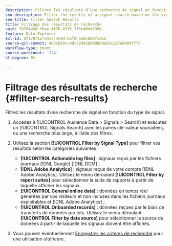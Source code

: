 ```yaml
---
description: Filtrez les résultats d’une recherche de signal en fonction du type de signal.
seo-description: Filter the results of a signal search based on the signal type.
seo-title: Filter Search Results
title: Filtrage des résultats de recherche
uuid: 7b764a5d-f8ae-4f7b-83f5-7f6c40de639b
feature: Data Explorer
exl-id: df178712-6417-4c4d-b5f8-5a8c00bfcd12
source-git-commit: 4d3c859cc4dc5294286680b0e63c287e0409f7fd
workflow-type: tm+mt
source-wordcount: '124'
ht-degree: 0%

---
```


# Filtrage des résultats de recherche {#filter-search-results}

Filtrez les résultats d’une recherche de signal en fonction du type de signal.

1. Accédez à [!UICONTROL Audience Data > Signals > Search] et exécutez un [!UICONTROL Signals Search] avec les paires clé-valeur souhaitées, ou une recherche plus large, à l’aide des filtres.
1. Utilisez la section **[!UICONTROL Filter by Signal Type]** pour filtrer vos résultats selon les catégories suivantes :

   * **[!UICONTROL Actionable log files]** : signaux reçus par les fichiers journaux [!DNL Google] [!DNL DCM] ;
   * **[!DNL Adobe Analytics]** : signaux reçus de votre compte [!DNL Adobe Analytics]. Utilisez le menu déroulant **[!UICONTROL Filter by report suites]** pour sélectionner la suite de rapports à partir de laquelle afficher les signaux.
   * **[!UICONTROL General online data]** : données en temps réel générées par vos visiteurs et non incluses dans les fichiers journaux exploitables et [!DNL Adobe Analytics] ;
   * **[!UICONTROL Onboarded records]** : données reçues par le biais de transferts de données par lots. Utilisez le menu déroulant **[!UICONTROL Filter by data source]** pour sélectionner la source de données à partir de laquelle les signaux doivent être affichés.

1. Vous pouvez éventuellement [Enregistrer les critères de recherche](../../../features/data-explorer/data-explorer-signals-search/data-explorer-save-search.md) pour une utilisation ultérieure.
